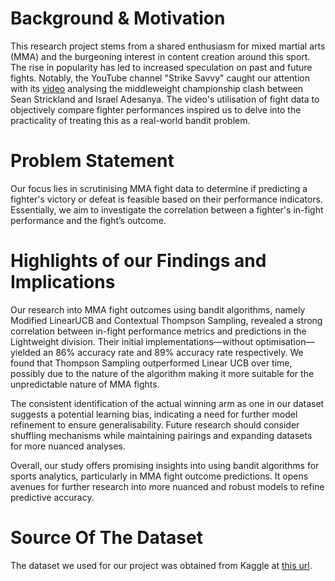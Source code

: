 # Background & Motivation
This research project stems from a shared enthusiasm for mixed martial arts (MMA) and the burgeoning interest in content creation around this sport. The rise in popularity has led to increased speculation on past and future fights. Notably, the YouTube channel "Strike Savvy" caught our attention with its [video](https://youtu.be/TWafkxT699c?si=8Kc9wduSH8AubEW5) analysing the middleweight championship clash between Sean Strickland and Israel Adesanya. The video's utilisation of fight data to objectively compare fighter performances inspired us to delve into the practicality of treating this as a real-world bandit problem.

# Problem Statement
Our focus lies in scrutinising MMA fight data to determine if predicting a fighter's victory or defeat is feasible based on their performance indicators. Essentially, we aim to investigate the correlation between a fighter's in-fight performance and the fight’s outcome.

# Highlights of our Findings and Implications
Our research into MMA fight outcomes using bandit algorithms, namely Modified LinearUCB and Contextual Thompson Sampling, revealed a strong correlation between in-fight performance metrics and predictions in the Lightweight division. Their initial implementations—without optimisation—yielded an 86% accuracy rate and 89% accuracy rate respectively. We found that Thompson Sampling outperformed Linear UCB over time, possibly due to the nature of the algorithm making it more suitable for the unpredictable nature of MMA fights.

The consistent identification of the actual winning arm as one in our dataset suggests a potential learning bias, indicating a need for further model refinement to ensure generalisability. Future research should consider shuffling mechanisms while maintaining pairings and expanding datasets for more nuanced analyses.

Overall, our study offers promising insights into using bandit algorithms for sports analytics, particularly in MMA fight outcome predictions. It opens avenues for further research into more nuanced and robust models to refine predictive accuracy. 

# Source Of The Dataset
The dataset we used for our project was obtained from Kaggle at [this url](https://www.kaggle.com/datasets/danmcinerney/mma-differentials-and-elo).
